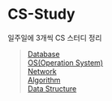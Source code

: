 # CS-Study
일주일에 3개씩 CS 스터디 정리
> [Database](https://github.com/shyunju7/CS-Study/tree/main/Database) <br/>
> [OS(Operation System)](https://github.com/shyunju7/CS-Study/tree/main/OS)<br/>
> [Network](https://github.com/shyunju7/CS-Study/tree/main/Network)<br/>
> [Algorithm](https://github.com/shyunju7/CS-Study/tree/main/Algorithm)<br/>
> [Data Structure](https://github.com/shyunju7/CS-Study/tree/main/DataStructure)<br/>
